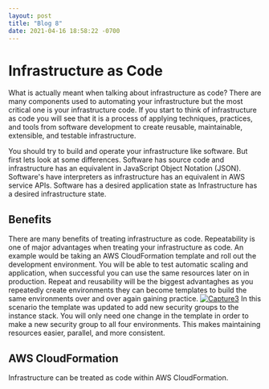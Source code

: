 ```yaml
---
layout: post
title: "Blog 8"
date: 2021-04-16 18:58:22 -0700
---
```

# Infrastructure as Code
What is actually meant when talking about infrastructure as code? There are many components used to automating your infrastructure but the most critical one is your infrastructure code. If you start to think of infrastructure as code you will see that it is a process of applying techniques, practices, and tools from software development to create reusable, maintainable, extensible, and testable infrastructure. 

You should try to build and operate your infrastructure like software. But first lets look at some differences. Software has source code and infrastructure has an equivalent in JavaScript Object Notation (JSON). Software's have interpreters as infrastructure has an equivalent in AWS service APIs. Software has a desired application state as Infrastructure has a desired infrastructure state. 

## Benefits
There are many benefits of treating infrastructure as code. Repeatability is one of major advantages when treating your infrastructure as code. An example would be taking an AWS CloudFormation template and roll out the development environment. You will be able to test automatic scaling and application, when successful you can use the same resources later on in production.  Repeat and reusability will be the biggest advantaghes as you repeatedly create environments they can become templates to build the same environments over and over again gaining practice. 
<a href="https://imgbb.com/"><img src="https://i.ibb.co/K0xrQPC/Capture3.jpg" alt="Capture3" border="0"></a>
In this scenario the template was updated to add new security groups to the instance stack.  You will only need one change in the template in order to make a new security group to all four environments. This makes maintaining resources easier, parallel, and more consistent. 

## AWS CloudFormation
Infrastructure can be treated as code within AWS CloudFormation. 
